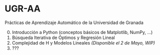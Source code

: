 # UGR-AA
Prácticas de Aprendizaje Automático de la Universidad de Granada

0. Introducción a Python (conceptos básicos de Matplotlib, NumPy, ...)
1. Búsqueda Iterativa de Óptimos y Regresión Lineal
2. Complejidad de H y Modelos Lineales _(Disponible el 2 de Mayo, WIP)_
3. ???
